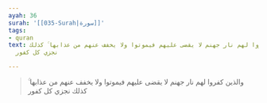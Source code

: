 ```yaml
---
ayah: 36
surah: '[[035-Surah|سورة]]'
tags:
- quran
text: والذين كفروا لهم نار جهنم لا يقضى عليهم فيموتوا ولا يخفف عنهم من عذابها ۚ كذلك
  نجزي كل كفور

---
```

> والذين كفروا لهم نار جهنم لا يقضى عليهم فيموتوا ولا يخفف عنهم من عذابها ۚ كذلك نجزي كل كفور

